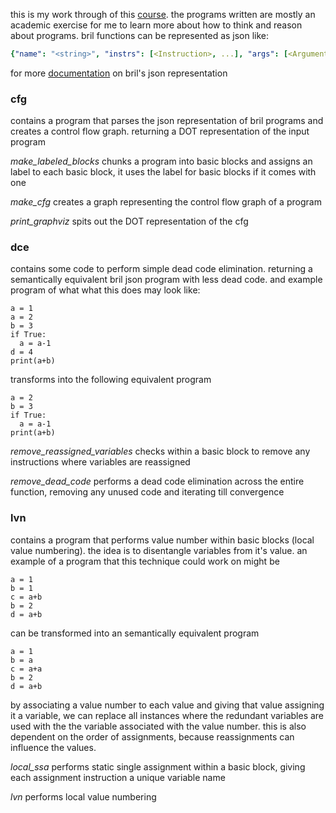 this is my work through of this [course](https://www.cs.cornell.edu/courses/cs6120/2020fa/). 
the programs written are mostly an academic exercise for me to learn more about how to think and reason about programs.
bril functions can be represented as json like:
```yaml
{"name": "<string>", "instrs": [<Instruction>, ...], "args": [<Argument>, ...], "type": <Type>}
```
for more [documentation](https://capra.cs.cornell.edu/bril/lang/syntax.html) on bril's json representation

### cfg 
contains a program that parses the json representation of bril programs and creates a control flow graph. returning a DOT representation of the input program

*make_labeled_blocks* chunks a program into basic blocks and assigns an label to each basic block, it uses the label for basic blocks if it comes with one

*make_cfg* creates a graph representing the control flow graph of a program

*print_graphviz* spits out the DOT representation of the cfg


### dce
contains some code to perform simple dead code elimination. returning a semantically equivalent bril json program with less dead code.
and example program of what what this does may look like:
```python3
a = 1
a = 2
b = 3
if True:
  a = a-1
d = 4
print(a+b)
```
transforms into the following equivalent program
```python3
a = 2
b = 3
if True:
  a = a-1
print(a+b)
```

*remove_reassigned_variables* checks within a basic block to remove any instructions where variables are reassigned

*remove_dead_code* performs a dead code elimination across the entire function, removing any unused code and iterating till convergence

### lvn
contains a program that performs value number within basic blocks (local value numbering). the idea is to disentangle variables from it's value. 
an example of a program that this technique could work on might be
```python3
a = 1
b = 1
c = a+b
b = 2
d = a+b
```
can be transformed into an semantically equivalent program
```python3
a = 1
b = a
c = a+a
b = 2
d = a+b
``` 
by associating a value number to each value and giving that value assigning it a variable, 
we can replace all instances where the redundant variables are used with the the variable associated with the value number. 
this is also dependent on the order of assignments, because reassignments can influence the values.

*local_ssa* performs static single assignment within a basic block, giving each assignment instruction a unique variable name

*lvn* performs local value numbering
